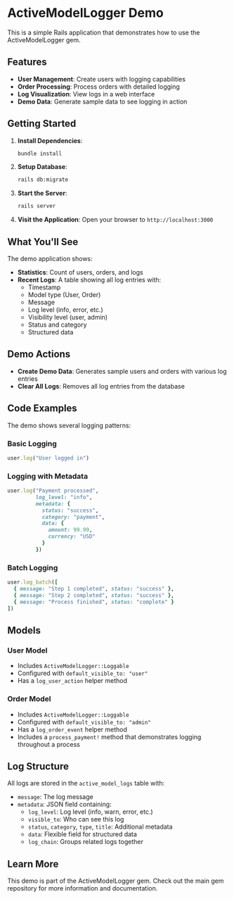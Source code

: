 # ActiveModelLogger Demo

This is a simple Rails application that demonstrates how to use the ActiveModelLogger gem.

## Features

- **User Management**: Create users with logging capabilities
- **Order Processing**: Process orders with detailed logging
- **Log Visualization**: View logs in a web interface
- **Demo Data**: Generate sample data to see logging in action

## Getting Started

1. **Install Dependencies**:
   ```bash
   bundle install
   ```

2. **Setup Database**:
   ```bash
   rails db:migrate
   ```

3. **Start the Server**:
   ```bash
   rails server
   ```

4. **Visit the Application**:
   Open your browser to `http://localhost:3000`

## What You'll See

The demo application shows:

- **Statistics**: Count of users, orders, and logs
- **Recent Logs**: A table showing all log entries with:
  - Timestamp
  - Model type (User, Order)
  - Message
  - Log level (info, error, etc.)
  - Visibility level (user, admin)
  - Status and category
  - Structured data

## Demo Actions

- **Create Demo Data**: Generates sample users and orders with various log entries
- **Clear All Logs**: Removes all log entries from the database

## Code Examples

The demo shows several logging patterns:

### Basic Logging
```ruby
user.log("User logged in")
```

### Logging with Metadata
```ruby
user.log("Payment processed",
         log_level: "info",
         metadata: {
           status: "success",
           category: "payment",
           data: {
             amount: 99.99,
             currency: "USD"
           }
         })
```

### Batch Logging
```ruby
user.log_batch([
  { message: "Step 1 completed", status: "success" },
  { message: "Step 2 completed", status: "success" },
  { message: "Process finished", status: "complete" }
])
```

## Models

### User Model
- Includes `ActiveModelLogger::Loggable`
- Configured with `default_visible_to: "user"`
- Has a `log_user_action` helper method

### Order Model
- Includes `ActiveModelLogger::Loggable`
- Configured with `default_visible_to: "admin"`
- Has a `log_order_event` helper method
- Includes a `process_payment!` method that demonstrates logging throughout a process

## Log Structure

All logs are stored in the `active_model_logs` table with:
- `message`: The log message
- `metadata`: JSON field containing:
  - `log_level`: Log level (info, warn, error, etc.)
  - `visible_to`: Who can see this log
  - `status`, `category`, `type`, `title`: Additional metadata
  - `data`: Flexible field for structured data
  - `log_chain`: Groups related logs together

## Learn More

This demo is part of the ActiveModelLogger gem. Check out the main gem repository for more information and documentation.
